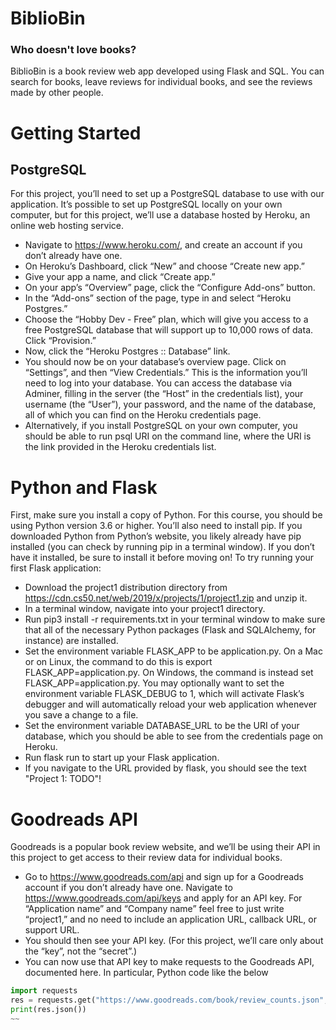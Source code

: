 # BiblioBin
### Who doesn't love books?
BiblioBin is a book review web app developed using Flask and SQL. 
You can search for books, leave reviews for individual books, and see the reviews made by other people.

# Getting Started
## PostgreSQL
For this project, you’ll need to set up a PostgreSQL database to use with our application. It’s possible to set up PostgreSQL locally on your own computer, but for this project, we’ll use a database hosted by Heroku, an online web hosting service.

* Navigate to https://www.heroku.com/, and create an account if you don’t already have one.
* On Heroku’s Dashboard, click “New” and choose “Create new app.”
* Give your app a name, and click “Create app.”
* On your app’s “Overview” page, click the “Configure Add-ons” button.
* In the “Add-ons” section of the page, type in and select “Heroku Postgres.”
* Choose the “Hobby Dev - Free” plan, which will give you access to a free PostgreSQL database that will support up to 10,000 rows of data. Click “Provision.”
* Now, click the “Heroku Postgres :: Database” link.
* You should now be on your database’s overview page. Click on “Settings”, and then “View Credentials.” This is the information you’ll need to log into your database. You can access the database via Adminer, filling in the server (the “Host” in the credentials list), your username (the “User”), your password, and the name of the database, all of which you can find on the Heroku credentials page.
* Alternatively, if you install PostgreSQL on your own computer, you should be able to run psql URI on the command line, where the URI is the link provided in the Heroku credentials list.

# Python and Flask
First, make sure you install a copy of Python. For this course, you should be using Python version 3.6 or higher.
You’ll also need to install pip. If you downloaded Python from Python’s website, you likely already have pip installed (you can check by running pip in a terminal window). If you don’t have it installed, be sure to install it before moving on!
To try running your first Flask application:

* Download the project1 distribution directory from https://cdn.cs50.net/web/2019/x/projects/1/project1.zip and unzip it.
* In a terminal window, navigate into your project1 directory.
* Run pip3 install -r requirements.txt in your terminal window to make sure that all of the necessary Python packages (Flask and SQLAlchemy, for instance) are installed.
* Set the environment variable FLASK_APP to be application.py. On a Mac or on Linux, the command to do this is export FLASK_APP=application.py. On Windows, the command is instead set FLASK_APP=application.py. You may optionally want to set the environment variable FLASK_DEBUG to 1, which will activate Flask’s debugger and will automatically reload your web application whenever you save a change to a file.
* Set the environment variable DATABASE_URL to be the URI of your database, which you should be able to see from the credentials page on Heroku.
* Run flask run to start up your Flask application.
* If you navigate to the URL provided by flask, you should see the text "Project 1: TODO"!

# Goodreads API
Goodreads is a popular book review website, and we’ll be using their API in this project to get access to their review data for individual books.

* Go to https://www.goodreads.com/api and sign up for a Goodreads account if you don’t already have one.
Navigate to https://www.goodreads.com/api/keys and apply for an API key. For “Application name” and “Company name” feel free to just write “project1,” and no need to include an application URL, callback URL, or support URL.
* You should then see your API key. (For this project, we’ll care only about the “key”, not the “secret”.)
* You can now use that API key to make requests to the Goodreads API, documented here. In particular, Python code like the below
~~~python
import requests
res = requests.get("https://www.goodreads.com/book/review_counts.json", params={"key": "KEY", "isbns": "9781632168146"})
print(res.json())
~~
